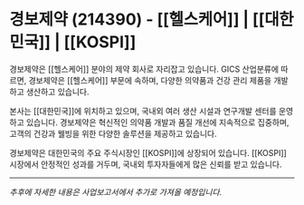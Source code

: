 # 경보제약 (214390) - [[헬스케어]] | [[대한민국]] | [[KOSPI]]

경보제약은 [[헬스케어]] 분야의 제약 회사로 자리잡고 있습니다. GICS 산업분류에 따르면, 경보제약은 [[헬스케어]] 부문에 속하며, 다양한 의약품과 건강 관리 제품을 개발하고 생산하고 있습니다.

본사는 [[대한민국]]에 위치하고 있으며, 국내외 여러 생산 시설과 연구개발 센터를 운영하고 있습니다. 경보제약은 혁신적인 의약품 개발과 품질 개선에 지속적으로 집중하며, 고객의 건강과 웰빙을 위한 다양한 솔루션을 제공하고 있습니다.

경보제약은 대한민국의 주요 주식시장인 [[KOSPI]]에 상장되어 있습니다. [[KOSPI]] 시장에서 안정적인 성과를 거두며, 국내외 투자자들에게 많은 신뢰를 받고 있습니다.

---

_추후에 자세한 내용은 사업보고서에서 추가로 가져올 예정입니다._
